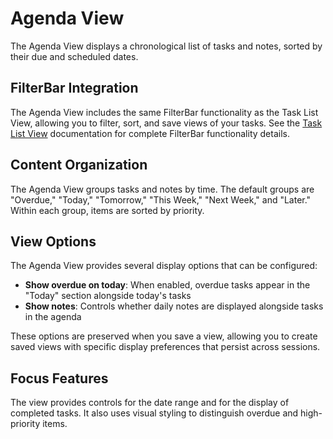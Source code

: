 # Agenda View

The Agenda View displays a chronological list of tasks and notes, sorted by their due and scheduled dates.

## FilterBar Integration

The Agenda View includes the same FilterBar functionality as the Task List View, allowing you to filter, sort, and save views of your tasks. See the [Task List View](task-list.md) documentation for complete FilterBar functionality details.

## Content Organization

The Agenda View groups tasks and notes by time. The default groups are "Overdue," "Today," "Tomorrow," "This Week," "Next Week," and "Later." Within each group, items are sorted by priority.

## View Options

The Agenda View provides several display options that can be configured:

- **Show overdue on today**: When enabled, overdue tasks appear in the "Today" section alongside today's tasks
- **Show notes**: Controls whether daily notes are displayed alongside tasks in the agenda

These options are preserved when you save a view, allowing you to create saved views with specific display preferences that persist across sessions.

## Focus Features

The view provides controls for the date range and for the display of completed tasks. It also uses visual styling to distinguish overdue and high-priority items.